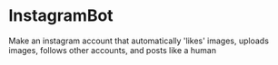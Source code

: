 # InstagramBot
Make an instagram account that automatically 'likes' images, uploads images, follows other accounts, and posts like a human
